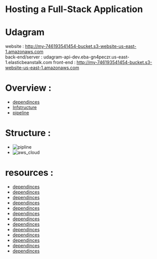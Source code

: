 # Hosting a Full-Stack Application



# Udagram

website : http://my-746193541454-bucket.s3-website-us-east-1.amazonaws.com
<br>
back-end/server : udagram-api-dev.eba-gn4peczr.us-east-1.elasticbeanstalk.com
front-end : http://my-746193541454-bucket.s3-website-us-east-1.amazonaws.com

# Overview :
- [dependinces](docs/dependinces.md.md)  
- [Infstructure](docs/Infstructure.md)
- [pipeline](docs/.pipeline.md)


# Structure :
- ![pipline]()
- ![aws_cloud]()

# resources :
- [dependinces](docs/dependinces.md.md)  
- [dependinces](docs/dependinces.md.md)  
- [dependinces](docs/dependinces.md.md)  
- [dependinces](docs/dependinces.md.md)  
- [dependinces](docs/dependinces.md.md)  
- [dependinces](docs/dependinces.md.md)  
- [dependinces](docs/dependinces.md.md)  
- [dependinces](docs/dependinces.md.md)  
- [dependinces](docs/dependinces.md.md)  
- [dependinces](docs/dependinces.md.md)  
- [dependinces](docs/dependinces.md.md)  
- [dependinces](docs/dependinces.md.md)  
- [dependinces](docs/dependinces.md.md)  
